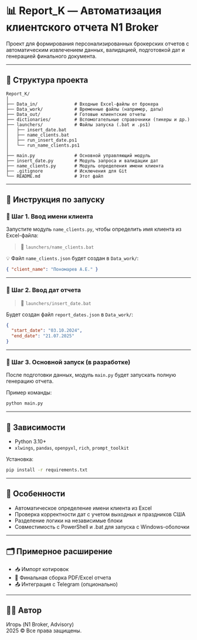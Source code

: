 # 📊 Report_K — Автоматизация клиентского отчета N1 Broker

Проект для формирования персонализированных брокерских отчетов с автоматическим извлечением данных, валидацией, подготовкой дат и генерацией финального документа.

---

## 📁 Структура проекта

```
Report_K/
│
├── Data_in/              # Входные Excel-файлы от брокера
├── Data_work/            # Временные файлы (например, даты)
├── Data_out/             # Готовые клиентские отчеты
├── dictionaries/         # Вспомогательные справочники (тикеры и др.)
├── launchers/            # Файлы запуска (.bat и .ps1)
│   ├── insert_date.bat
│   ├── name_clients.bat
│   ├── run_insert_date.ps1
│   └── run_name_clients.ps1
│
├── main.py               # Основной управляющий модуль
├── insert_date.py        # Модуль запроса и валидации дат
├── name_clients.py       # Модуль определения имени клиента
├── .gitignore            # Исключения для Git
└── README.md             # Этот файл
```

---

## 🚀 Инструкция по запуску

### 🔹 Шаг 1. Ввод имени клиента
Запустите модуль `name_clients.py`, чтобы определить имя клиента из Excel-файла:

> 📂 `launchers/name_clients.bat`

💡 Файл `name_clients.json` будет создан в `Data_work/`:
```json
{ "client_name": "Пономарев А.Е." }
```

---

### 🔹 Шаг 2. Ввод дат отчета

> 📂 `launchers/insert_date.bat`

Будет создан файл `report_dates.json` в `Data_work/`:
```json
{
  "start_date": "03.10.2024",
  "end_date": "21.07.2025"
}
```

---

### 🔹 Шаг 3. Основной запуск (в разработке)
После подготовки данных, модуль `main.py` будет запускать полную генерацию отчета.

Пример команды:
```bash
python main.py
```

---

## 📌 Зависимости

- Python 3.10+
- `xlwings`, `pandas`, `openpyxl`, `rich`, `prompt_toolkit`

Установка:
```bash
pip install -r requirements.txt
```

---

## 🧩 Особенности

- Автоматическое определение имени клиента из Excel
- Проверка корректности дат с учетом выходных и праздников США
- Разделение логики на независимые блоки
- Совместимость с PowerShell и .bat для запуска с Windows-оболочки

---

## 🗂 Примерное расширение

- 📥 Импорт котировок
- 📄 Финальная сборка PDF/Excel отчета
- 📤 Интеграция с Telegram (опционально)

---

## 👨‍💼 Автор

Игорь (N1 Broker, Advisory)  
2025 © Все права защищены.